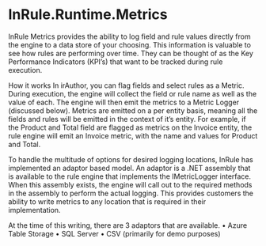 # InRule.Runtime.Metrics

InRule Metrics provides the ability to log field and rule values directly from the engine to a data store of your choosing. This information is valuable to see how rules are performing over time. They can be thought of as the Key Performance Indicators (KPI’s) that want to be tracked during rule execution. 
 
How it works
In irAuthor, you can flag fields and select rules as a Metric. During execution, the engine will collect the field or rule name as well as the value of each. The engine will then emit the metrics to a Metric Logger (discussed below). Metrics are emitted on a per entity basis, meaning all the fields and rules will be emitted in the context of it’s entity. For example, if the Product and Total field are flagged as metrics on the Invoice entity, the rule engine will emit an Invoice metric, with the name and values for Product and Total.
 
To handle the multitude of options for desired logging locations, InRule has implemented an adaptor based model. An adaptor is a .NET assembly that is available to the rule engine that implements the IMetricLogger interface. When this assembly exists, the engine will call out to the required methods in the assembly to perform the actual logging. This provides customers the ability to write metrics to any location that is required in their implementation.
 
At the time of this writing, there are 3 adaptors that are available.
• Azure Table Storage 
• SQL Server
• CSV (primarily for demo purposes)

